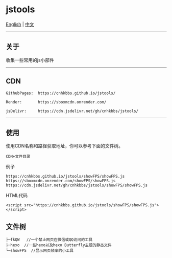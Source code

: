 # jstools

[English](https://github.com/cnhkbbs/jstools/blob/main/README.md) | [中文](https://github.com/cnhkbbs/jstools/blob/main/README_zh-CN.md)

***
## 关于

收集一些常用的js小部件

***

## CDN

```
GithubPages:  https://cnhkbbs.github.io/jstools/

Render:       https://sboxmcdn.onrender.com/

jsDelivr:     https://cdn.jsdelivr.net/gh/cnhkbbs/jstools/
```
***
## 使用
使用CDN名称和路径获取地址，你可以参考下面的文件树。
```
CDN+文件目录
```
例子
```
https://cnhkbbs.github.io/jstools/showFPS/showFPS.js
https://sboxmcdn.onrender.com/showFPS/showFPS.js
https://cdn.jsdelivr.net/gh/cnhkbbs/jstools/showFPS/showFPS.js
```
HTML代码
```
<script src="https://cnhkbbs.github.io/jstools/showFPS/showFPS.js"></script>
```
## 文件树
```
├─fkQW   //一个禁止网页在微信或QQ访问的工具
├─hexo  //一些hexo以及hexo Butterfly主题的静态文件
└─showFPS  //显示网页帧率的小工具
```
